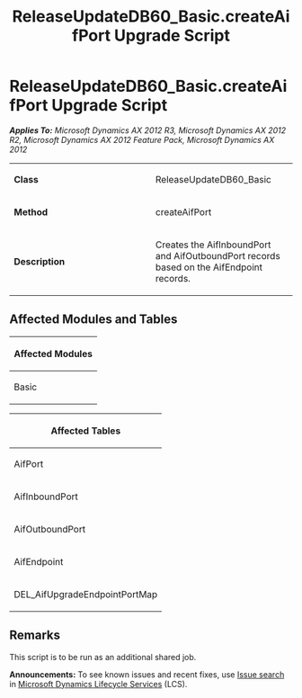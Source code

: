 ﻿---
title: ReleaseUpdateDB60_Basic.createAifPort Upgrade Script
TOCTitle: ReleaseUpdateDB60_Basic.createAifPort Upgrade Script
ms:assetid: 30e365dc-9803-1276-7294-10546f0217c5
ms:mtpsurl: https://msdn.microsoft.com/en-us/library/JJ736074(v=AX.60)
ms:contentKeyID: 49707488
ms.date: 05/18/2015
mtps_version: v=AX.60
---

# ReleaseUpdateDB60\_Basic.createAifPort Upgrade Script 


_**Applies To:** Microsoft Dynamics AX 2012 R3, Microsoft Dynamics AX 2012 R2, Microsoft Dynamics AX 2012 Feature Pack, Microsoft Dynamics AX 2012_

<table>
<colgroup>
<col style="width: 50%" />
<col style="width: 50%" />
</colgroup>
<tbody>
<tr class="odd">
<td><p><strong>Class</strong></p></td>
<td><p>ReleaseUpdateDB60_Basic</p></td>
</tr>
<tr class="even">
<td><p><strong>Method</strong></p></td>
<td><p>createAifPort</p></td>
</tr>
<tr class="odd">
<td><p><strong>Description</strong></p></td>
<td><p>Creates the AifInboundPort and AifOutboundPort records based on the AifEndpoint records.</p></td>
</tr>
</tbody>
</table>


## Affected Modules and Tables

<table>
<colgroup>
<col style="width: 100%" />
</colgroup>
<thead>
<tr class="header">
<th><p>Affected Modules</p></th>
</tr>
</thead>
<tbody>
<tr class="odd">
<td><p>Basic</p></td>
</tr>
</tbody>
</table>


<table>
<colgroup>
<col style="width: 100%" />
</colgroup>
<thead>
<tr class="header">
<th><p>Affected Tables</p></th>
</tr>
</thead>
<tbody>
<tr class="odd">
<td><p>AifPort</p></td>
</tr>
<tr class="even">
<td><p>AifInboundPort</p></td>
</tr>
<tr class="odd">
<td><p>AifOutboundPort</p></td>
</tr>
<tr class="even">
<td><p>AifEndpoint</p></td>
</tr>
<tr class="odd">
<td><p>DEL_AifUpgradeEndpointPortMap</p></td>
</tr>
</tbody>
</table>


## Remarks

This script is to be run as an additional shared job.

  
**Announcements:** To see known issues and recent fixes, use [Issue search](http://go.microsoft.com/fwlink/?linkid=389258) in [Microsoft Dynamics Lifecycle Services](http://go.microsoft.com/fwlink/?linkid=306505) (LCS).


